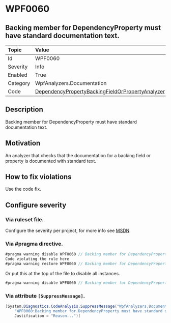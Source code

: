 # WPF0060
## Backing member for DependencyProperty must have standard documentation text.

| Topic    | Value
| :--      | :--
| Id       | WPF0060
| Severity | Info
| Enabled  | True
| Category | WpfAnalyzers.Documentation
| Code     | [DependencyPropertyBackingFieldOrPropertyAnalyzer](https://github.com/DotNetAnalyzers/WpfAnalyzers/blob/master/WpfAnalyzers/Analyzers/DependencyPropertyBackingFieldOrPropertyAnalyzer.cs)

## Description

Backing member for DependencyProperty must have standard documentation text.

## Motivation

An analyzer that checks that the documentation for a backing field or property is documented with standard text.

## How to fix violations

Use the code fix.

<!-- start generated config severity -->
## Configure severity

### Via ruleset file.

Configure the severity per project, for more info see [MSDN](https://msdn.microsoft.com/en-us/library/dd264949.aspx).

### Via #pragma directive.
```C#
#pragma warning disable WPF0060 // Backing member for DependencyProperty must have standard documentation text.
Code violating the rule here
#pragma warning restore WPF0060 // Backing member for DependencyProperty must have standard documentation text.
```

Or put this at the top of the file to disable all instances.
```C#
#pragma warning disable WPF0060 // Backing member for DependencyProperty must have standard documentation text.
```

### Via attribute `[SuppressMessage]`.

```C#
[System.Diagnostics.CodeAnalysis.SuppressMessage("WpfAnalyzers.Documentation", 
    "WPF0060:Backing member for DependencyProperty must have standard documentation text.", 
    Justification = "Reason...")]
```
<!-- end generated config severity -->